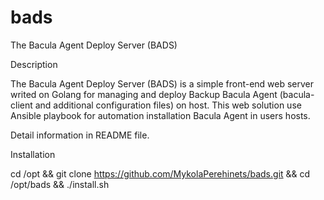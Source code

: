 # bads
The Bacula Agent Deploy Server (BADS)

Description

The Bacula Agent Deploy Server (BADS) is a simple front-end web server writed on Golang for managing and deploy Backup Bacula Agent (bacula-client and additional configuration files) on host.
This web solution use Ansible playbook for automation installation Bacula Agent in users hosts.

Detail information in README file.

Installation

cd /opt   &&   git clone https://github.com/MykolaPerehinets/bads.git   &&   cd /opt/bads   &&   ./install.sh

